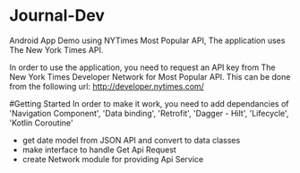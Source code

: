 # Journal-Dev 
Android App Demo using NYTimes Most Popular API, The application uses The New York Times API.

In order to use the application, you need to request an API key from The New York Times Developer Network for Most Popular API. This can be done from the following url: http://developer.nytimes.com/

#Getting Started
In order to make it work, you need to add dependancies of 'Navigation Component', 'Data binding', 'Retrofit', 'Dagger - Hilt', 'Lifecycle', 'Kotlin Coroutine'
<ul>
  <li>get date model from JSON API and convert to data classes</li>
  <li>make interface to handle Get Api Request</li>
  <li>create Network module for providing Api Service</li>
</ol>
